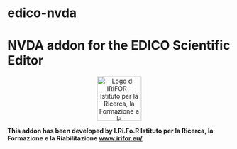 # edico-nvda
NVDA addon for the EDICO Scientific Editor
======
<p align="center">
  <img height="100" src="https://www.irifor.eu/wp-content/uploads/2017/06/cropped-logo_irifor-2.png" alt="Logo di IRIFOR - Istituto per la Ricerca, la Formazione e la Riabilitazione">

  <b>This addon has been developed by I.Ri.Fo.R Istituto per la Ricerca, la Formazione e la Riabilitazione www.irifor.eu/</b>

</p>
